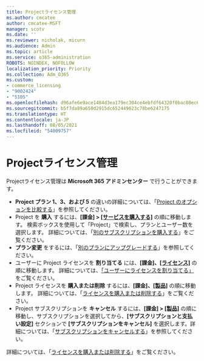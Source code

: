 ```yaml
---
title: Projectライセンス管理
ms.author: cmcatee
author: cmcatee-MSFT
manager: scotv
ms.date: ''
ms.reviewer: nicholak, micurn
ms.audience: Admin
ms.topic: article
ms.service: o365-administration
ROBOTS: NOINDEX, NOFOLLOW
localization_priority: Priority
ms.collection: Adm_O365
ms.custom:
- commerce_licensing
- "9002424"
- "5105"
ms.openlocfilehash: d96afe6e9ace1484d3ea179ec304ce4ebfdf64320f0bac80ec62b92235b9498f
ms.sourcegitcommit: b5f7da89a650d2915dc652449623c78be6247175
ms.translationtype: HT
ms.contentlocale: ja-JP
ms.lasthandoff: 08/05/2021
ms.locfileid: "54009757"
---
```

# <a name="project-license-management"></a>Projectライセンス管理

Projectライセンス管理は **Microsoft 365 アドミンセンター** で行うことができます。

- **Project プラン 1、3、および 5** の違いの詳細については、「[Project のオプションを比較する](https://www.microsoft.com/microsoft-365/project/compare-microsoft-project-management-software)」を参照してください。
- Project を **購入** するには、**[課金] > [[サービスを購入する]](https://go.microsoft.com/fwlink/p/?linkid=868433)** の順に移動します。 検索ボックスを使用して「Project」で検索し、プランとユーザー数を選択します。 詳細については、「[別のサブスクリプションを購入する](/microsoft-365/commerce/try-or-buy-microsoft-365#buy-a-different-subscription)」をご覧ください。
- **プラン変更** をするには、「[別のプランにアップグレードする](/microsoft-365/commerce/subscriptions/upgrade-to-different-plan)」を参照してください。
- ユーザーに Project ライセンスを **割り当てる** には、**[課金]、[[ライセンス]](https://go.microsoft.com/fwlink/p/?linkid=842264)** の順に移動します。 詳細については、[「ユーザーにライセンスを割り当てる」](/microsoft-365/admin/manage/assign-licenses-to-users) をご覧ください。
- Project ライセンスを **購入または削除** するには、**[課金]、[[製品]](https://go.microsoft.com/fwlink/p/?linkid=842054)** の順に移動します。 詳細については、「[ライセンスを購入または削除する](/microsoft-365/commerce/licenses/buy-licenses#add-or-remove-licenses-for-your-business-subscription)」をご覧ください。
- Project サブスクリプションを **キャンセル** するには、**[課金] > [[製品]](https://go.microsoft.com/fwlink/p/?linkid=842054)** の順に移動し、サブスクリプションを選択してから、**[サブスクリプションと支払い設定]** セクションで **[サブスクリプションをキャンセル]** を選択します。詳細については、「[サブスクリプションをキャンセルする](/microsoft-365/commerce/subscriptions/cancel-your-subscription)」を参照してください。

詳細については、「[ライセンスを購入または削除する](/microsoft-365/commerce/licenses/buy-licenses)」をご覧ください。